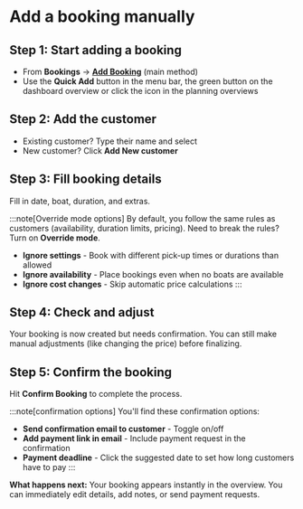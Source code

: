 # Add a booking manually

## Step 1: Start adding a booking

- From **Bookings** → **[Add Booking](https://dashboard.letsbook.app/bookings/add)** (main method)
- Use the **Quick Add** button in the menu bar, the green button on the dashboard overview or click the icon in the planning overviews

## Step 2: Add the customer

- Existing customer? Type their name and select
- New customer? Click **Add New customer**

## Step 3: Fill booking details

Fill in date, boat, duration, and extras.

:::note[Override mode options]
By default, you follow the same rules as customers (availability, duration limits, pricing). Need to break the rules? Turn on **Override mode**.

- **Ignore settings** - Book with different pick-up times or durations than allowed
- **Ignore availability** - Place bookings even when no boats are available
- **Ignore cost changes** - Skip automatic price calculations
  :::

## Step 4: Check and adjust

Your booking is now created but needs confirmation. You can still make manual adjustments (like changing the price) before finalizing.

## Step 5: Confirm the booking

Hit **Confirm Booking** to complete the process.

:::note[confirmation options]
You'll find these confirmation options:

- **Send confirmation email to customer** - Toggle on/off
- **Add payment link in email** - Include payment request in the confirmation
- **Payment deadline** - Click the suggested date to set how long customers have to pay
  :::

**What happens next:** Your booking appears instantly in the overview. You can immediately edit details, add notes, or send payment requests.

